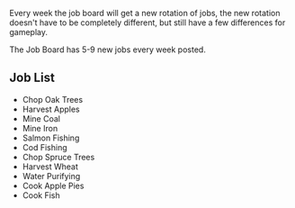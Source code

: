 Every week the job board will get a new rotation of jobs, the new rotation doesn't have to be completely different, but still have a few differences for gameplay.

The Job Board has 5-9 new jobs every week posted.


## Job List
- Chop Oak Trees
- Harvest Apples
- Mine Coal
- Mine Iron
- Salmon Fishing
- Cod Fishing
- Chop Spruce Trees
- Harvest Wheat
- Water Purifying
- Cook Apple Pies
- Cook Fish